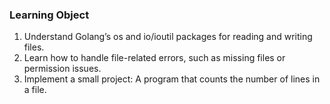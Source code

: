 ### Learning Object
1. Understand Golang’s os and io/ioutil packages for reading and writing files.
2. Learn how to handle file-related errors, such as missing files or permission issues.
3. Implement a small project: A program that counts the number of lines in a file.